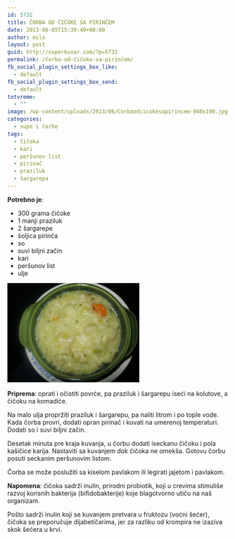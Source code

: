 ```yaml
---
id: 5732
title: ČORBA OD ČIČOKE SA PIRINČEM
date: 2013-06-05T15:39:40+00:00
author: mila
layout: post
guid: http://superkuvar.com/?p=5732
permalink: /čorba-od-čičoke-sa-pirinčem/
fb_social_plugin_settings_box_like:
  - default
fb_social_plugin_settings_box_send:
  - default
totvreme:
  - ""
image: /wp-content/uploads/2013/06/Corbaodcicokesapirincem-940x198.jpg
categories:
  - supe i čorbe
tags:
  - čičoka
  - kari
  - peršunov list
  - pirinač
  - praziluk
  - šargarepa
---
```

**Potrebno je**:

  * 300 grama čičoke
  * 1 manji praziluk
  * 2 šargarepe
  * šoljica pirinča
  * so
  * suvi biljni začin
  * kari
  * peršunov list
  * ulje

<img class="alignnone size-medium wp-image-5733" src="/wp-content/uploads/2013/06/Corbaodcicokesapirincem-1024x768.jpg" alt="Corbaodcicokesapirincem" width="300" height="225" /> 

**Priprema**: oprati i očistiti povrće, pa praziluk i šargarepu iseći na kolutove, a čičoku na komadiće.

Na malo ulja propržiti praziluk i šargarepu, pa naliti litrom i po tople vode. Kada čorba provri, dodati opran pirinač i kuvati na umerenoj temperaturi. Dodati so i suvi biljni začin.

Desetak minuta pre kraja kuvanja, u čorbu dodati iseckanu čičoku i pola kašičice karija. Nastaviti sa kuvanjem dok čičoka ne omekša. Gotovu čorbu posuti seckanim peršunovim listom.

Čorba se može poslužiti sa kiselom pavlakom ili legirati jajetom i pavlakom.

**Napomena**:   čičoka sadrži inulin, prirodni probiotik, koji u crevima stimuliše razvoj korisnih bakterija (bifidobakterije) koje blagotvorno utiču na naš organizam.

Pošto sadrži inulin koji se kuvanjem pretvara u fruktozu (voćni šećer), čičoka se preporučuje dijabetičarima, jer za razliku od krompira ne izaziva skok šećera u krvi.